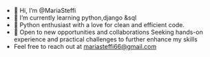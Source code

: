 - 👋 Hi, I’m @MariaSteffi
- 🌱 I’m currently learning python,django &sql
- 🐍 Python enthusiast with a love for clean and efficient code.
- 🌟 Open to new opportunities and collaborations
Seeking hands-on experience and practical challenges to further enhance my skills
- Feel free to reach out at mariasteffi66@gmail.com

<!---
MariaSteffi/MariaSteffi is a ✨ special ✨ repository because its `README.md` (this file) appears on your GitHub profile.
You can click the Preview link to take a look at your changes.
--->
